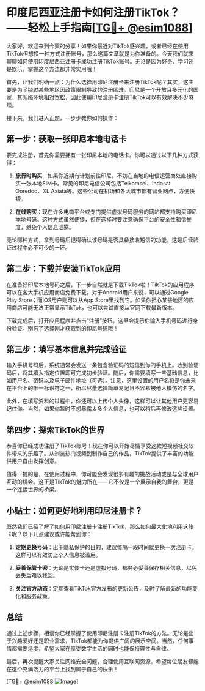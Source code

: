 # 印度尼西亚注册卡如何注册TikTok？——轻松上手指南[[TG💪+ @esim1088](https://t.me/s/esim1088)]

大家好，欢迎来到今天的分享！如果你最近对TikTok感兴趣，或者已经在使用TikTok但想换一种方式注册账号，那么这篇文章就是为你准备的。今天我们就来聊聊如何使用印度尼西亚注册卡成功注册TikTok账号。无论是因为好奇、学习还是娱乐，掌握这个方法都非常实用哦！

首先，让我们明确一点：为什么选择用印尼注册卡来注册TikTok呢？其实，这主要是为了绕过某些地区因政策限制导致的注册困难。印尼是一个开放且多元化的国家，其网络环境相对宽松，因此使用印尼注册卡注册TikTok可以有效解决不少麻烦。

接下来，我们进入正题，一步步教你如何操作：

## 第一步：获取一张印尼本地电话卡

要完成注册，首先你需要拥有一张印尼本地的电话卡。你可以通过以下几种方式获得：

1. **旅行时购买**：如果你近期有计划前往印尼，不妨在当地的电信运营商处直接购买一张本地SIM卡。常见的印尼电信公司包括Telkomsel、Indosat Ooredoo、XL Axiata等。这些公司在机场和各大城市都有营业网点，方便快捷。
   
2. **在线购买**：现在许多电商平台或专门提供虚拟号码服务的网站都支持购买印尼本地号码。这种方式虽然便捷，但在选择时要注意确保平台的安全性和信誉度，避免个人信息泄露。

无论哪种方式，拿到号码后记得确认该号码是否具备接收短信的功能，这是后续验证过程中必不可少的一环。

## 第二步：下载并安装TikTok应用

在准备好印尼本地号码之后，下一步自然就是下载TikTok啦！TikTok的应用程序可以在各大手机应用商店免费下载。对于Android用户来说，可以通过Google Play Store；而iOS用户则可以从App Store里找到它。如果你担心某些地区的应用商店可能无法正常显示TikTok，也可以尝试直接从官网下载最新版本。

下载完成后，打开应用程序并点击“注册”按钮。这里会提示你输入手机号码进行身份验证。别忘了选择刚才获取到的印尼号码哦！

## 第三步：填写基本信息并完成验证

输入手机号码后，系统通常会发送一条包含验证码的短信到你的手机上。收到验证码后，将其填入指定位置即可完成初步验证。随后，你需要填写一些基础信息，比如用户名、密码以及电子邮件地址（可选）。注意，这里设置的用户名将是你未来在平台上的唯一标识符之一，所以尽量选择简单易记且不容易被他人模仿的名字。

此外，在填写资料的过程中，你还可以上传个人头像，这样可以让其他用户更容易记住你。当然，如果你暂时不想暴露太多个人信息，也可以稍后再修改这些设置。

## 第四步：探索TikTok的世界

恭喜你已经成功注册了TikTok账号！现在你可以开始尽情享受这款短视频社交软件带来的乐趣了。从浏览热门视频到制作自己的作品，TikTok提供了丰富的功能供用户自由发挥创意。

值得一提的是，在使用过程中，你可能会发现很多有趣的挑战活动或是与全球用户互动的机会。这正是TikTok的魅力所在——它不仅是一个展示自我的舞台，更是一个连接世界的桥梁。

## 小贴士：如何更好地利用印尼注册卡？

既然我们已经了解了如何用印尼注册卡注册TikTok，那么如何最大化地利用这张卡呢？以下几点建议或许能帮到你：

1. **定期更换号码**：出于隐私保护的目的，建议每隔一段时间就更换一次注册卡。这样可以有效防止个人信息被滥用。
   
2. **妥善保管卡密**：无论是实体卡还是虚拟号码，都务必妥善保存相关信息，以免丢失后难以找回。

3. **关注官方动态**：定期查看TikTok官方发布的更新公告，及时了解最新的功能变化和服务政策。

## 总结

通过上述步骤，相信你已经掌握了使用印尼注册卡注册TikTok的方法。无论是出于兴趣爱好还是职业需求，TikTok都能为你提供广阔的展示空间。当然，任何事情都需要适度，希望大家在享受数字生活的同时也能保持理性与自律。

最后，再次提醒大家关注网络安全问题，合理使用互联网资源。希望每位朋友都能在这个充满活力的平台上找到属于自己的快乐！

[[TG💪+ @esim1088](https://t.me/s/esim1088) ![Image](https://i.postimg.cc/4NQfJmqS/Snipaste-2025-05-13-00-14-12.png)]
